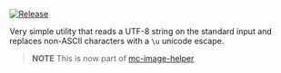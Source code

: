 [![Release](https://jitpack.io/v/itzg/asciify.svg)](https://jitpack.io/#itzg/asciify)

Very simple utility that reads a UTF-8 string on the standard input and replaces non-ASCII characters with a `\u` unicode escape.

> **NOTE** This is now part of [mc-image-helper](https://github.com/itzg/mc-image-helper)